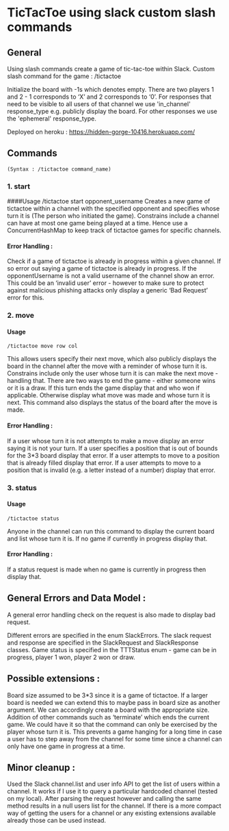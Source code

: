 # TicTacToe using slack custom slash commands

## General

Using slash commands create a game of tic-tac-toe within Slack.
Custom slash command for the game : /tictactoe

Initialize the board with -1s which denotes empty. There are two players 1 and 2 - 1 corresponds to ‘X’ and 2 corresponds to ‘0’.
For responses that need to be visible to all users of that channel we use 'in_channel' response_type e.g. publicly display the board.
For other responses we use the 'ephemeral' response_type.

Deployed on heroku : https://hidden-gorge-10416.herokuapp.com/

## Commands
    (Syntax : /tictactoe command_name)

### 1. start

####Usage
    /tictactoe start opponent_username
Creates a new game of tictactoe within a channel with the specified opponent and specifies whose turn it is (The person who initiated the game).
Constrains include a channel can have at most one game being played at a time. Hence use a ConcurrentHashMap to keep track of tictactoe games for specific channels.

#### Error Handling :
           
Check if a game of tictactoe is already in progress within a given channel. If so error out saying a game of tictactoe is already in progress.
If the opponentUsername is not a valid username of the channel show an error. This could be an ‘invalid user’ error - however to make sure to protect against malicious phishing attacks only display a generic ‘Bad Request’ error for this.

### 2. move

#### Usage
    /tictactoe move row col
This allows users specify their next move, which also publicly displays the board in the channel after the move with a reminder of whose turn it is.
Constrains include only the user whose turn it is can make the next move - handling that.
There are two ways to end the game - either someone wins or it is a draw. If this turn ends the game display that and who won if applicable. Otherwise display what move was made and whose turn it is next.
This command also displays the status of the board after the move is made.

#### Error Handling :

If a user whose turn it is not attempts to make a move display an error saying it is not your turn.
If a user specifies a position that is out of bounds for the 3*3 board display that error.
If a user attempts to move to a position that is already filled display that error.
If a user attempts to move to a position that is invalid (e.g. a letter instead of a number) display that error.

### 3. status

#### Usage
    /tictactoe status

Anyone in the channel can run this command to display the current board and list whose turn it is.
If no game if currently in progress display that.

#### Error Handling :
If a status request is made when no game is currently in progress then display that.

## General Errors and Data Model :

A general error handling check on the request is also made to display bad request.

Different errors are specified in the enum SlackErrors. The slack request and response are specified in the SlackRequest and SlackResponse classes.
Game status is specified in the TTTStatus enum - game can be in progress, player 1 won, player 2 won or draw.

## Possible extensions :

Board size assumed to be 3*3 since it is a game of tictactoe. If a larger board is needed we can extend this to maybe pass in board size as another argument. We can accordingly create a board with the appropriate size. 
Addition of other commands such as ‘terminate’ which ends the current game. We could have it so that the command can only be exercised by the player whose turn it is. This prevents a game hanging for a long time in case a user has to step away from the channel for some time since a channel can only have one game in progress at a time.

## Minor cleanup :

Used the Slack channel.list and user info API to get the list of users within a channel. It works if I use it to query a particular hardcoded channel (tested on my local). After parsing the request however and calling the same method results in a null users list for the channel. If there is a more compact way of getting the users for a channel or any existing extensions available already those can be used instead. 





